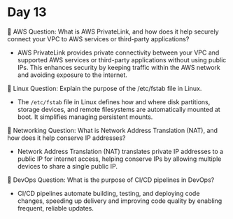 # Day 13 

🔸 AWS Question:
What is AWS PrivateLink, and how does it help securely connect your VPC to AWS services or third-party applications?
- AWS PrivateLink provides private connectivity between your VPC and supported AWS services or third-party applications without using public IPs. This enhances security by keeping traffic within the AWS network and avoiding exposure to the internet.

🔸 Linux Question:
Explain the purpose of the /etc/fstab file in Linux. 
- The `/etc/fstab` file in Linux defines how and where disk partitions, storage devices, and remote filesystems are automatically mounted at boot. It simplifies managing persistent mounts.

🔸 Networking Question:
What is Network Address Translation (NAT), and how does it help conserve IP addresses?
- Network Address Translation (NAT) translates private IP addresses to a public IP for internet access, helping conserve IPs by allowing multiple devices to share a single public IP.

🔸 DevOps Question:
What is the purpose of CI/CD pipelines in DevOps?
- CI/CD pipelines automate building, testing, and deploying code changes, speeding up delivery and improving code quality by enabling frequent, reliable updates.


